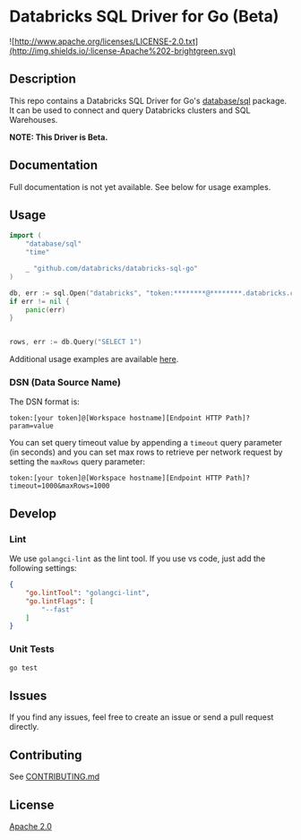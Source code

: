 # Databricks SQL Driver for Go (Beta)


![http://www.apache.org/licenses/LICENSE-2.0.txt](http://img.shields.io/:license-Apache%202-brightgreen.svg)

## Description

This repo contains a Databricks SQL Driver for Go's [database/sql](https://golang.org/pkg/database/sql) package. It can be used to connect and query Databricks clusters and SQL Warehouses.

**NOTE: This Driver is Beta.**

## Documentation

Full documentation is not yet available. See below for usage examples.

## Usage

```go
import (
	"database/sql"
	"time"

	_ "github.com/databricks/databricks-sql-go"
)

db, err := sql.Open("databricks", "token:********@********.databricks.com/sql/1.0/endpoints/********")
if err != nil {
	panic(err)
}


rows, err := db.Query("SELECT 1")
```

Additional usage examples are available [here](https://github.com/databricks/databricks-sql-go/tree/main/examples).

### DSN (Data Source Name)

The DSN format is:

```
token:[your token]@[Workspace hostname][Endpoint HTTP Path]?param=value
```

You can set query timeout value by appending a `timeout` query parameter (in seconds) and you can set max rows to retrieve per network request by setting the `maxRows` query parameter:

```
token:[your token]@[Workspace hostname][Endpoint HTTP Path]?timeout=1000&maxRows=1000
```

## Develop

### Lint
We use `golangci-lint` as the lint tool. If you use vs code, just add the following settings:
``` json
{
    "go.lintTool": "golangci-lint",
    "go.lintFlags": [
        "--fast"
    ]
}
```
### Unit Tests

```bash
go test
```

## Issues

If you find any issues, feel free to create an issue or send a pull request directly.

## Contributing

See [CONTRIBUTING.md](CONTRIBUTING.md)

## License

[Apache 2.0](https://github.com/databricks/databricks-sql-go/blob/main/LICENSE)
